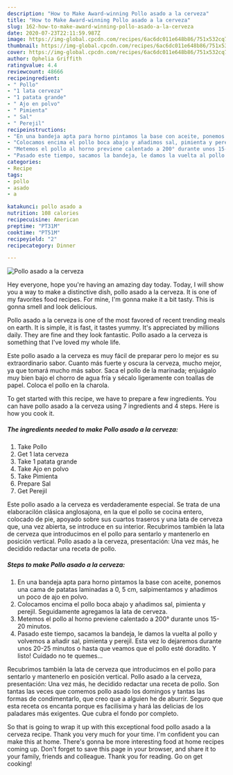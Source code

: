 ```yaml
---
description: "How to Make Award-winning Pollo asado a la cerveza"
title: "How to Make Award-winning Pollo asado a la cerveza"
slug: 162-how-to-make-award-winning-pollo-asado-a-la-cerveza
date: 2020-07-23T22:11:59.987Z
image: https://img-global.cpcdn.com/recipes/6ac6dc011e648b86/751x532cq70/pollo-asado-a-la-cerveza-foto-principal.jpg
thumbnail: https://img-global.cpcdn.com/recipes/6ac6dc011e648b86/751x532cq70/pollo-asado-a-la-cerveza-foto-principal.jpg
cover: https://img-global.cpcdn.com/recipes/6ac6dc011e648b86/751x532cq70/pollo-asado-a-la-cerveza-foto-principal.jpg
author: Ophelia Griffith
ratingvalue: 4.4
reviewcount: 48666
recipeingredient:
- " Pollo"
- "1 lata cerveza"
- "1 patata grande"
- " Ajo en polvo"
- " Pimienta"
- " Sal"
- " Perejil"
recipeinstructions:
- "En una bandeja apta para horno pintamos la base con aceite, ponemos una cama de patatas laminadas a 0, 5 cm, salpimentamos y añadimos un poco de ajo en polvo."
- "Colocamos encima el pollo boca abajo y añadimos sal, pimienta y perejil. Seguidamente agregamos la lata de cerveza."
- "Metemos el pollo al horno previene calentado a 200° durante unos 15-20 minutos."
- "Pasado este tiempo, sacamos la bandeja, le damos la vuelta al pollo y volvemos a añadir sal, pimienta y perejil. Esta vez lo dejaremos durante unos 20-25 minutos o hasta que veamos que el pollo esté doradito. Y listo! Cuidado no te quemes..."
categories:
- Recipe
tags:
- pollo
- asado
- a

katakunci: pollo asado a 
nutrition: 108 calories
recipecuisine: American
preptime: "PT31M"
cooktime: "PT51M"
recipeyield: "2"
recipecategory: Dinner

---
```



![Pollo asado a la cerveza](https://img-global.cpcdn.com/recipes/6ac6dc011e648b86/751x532cq70/pollo-asado-a-la-cerveza-foto-principal.jpg)

Hey everyone, hope you're having an amazing day today. Today, I will show you a way to make a distinctive dish, pollo asado a la cerveza. It is one of my favorites food recipes. For mine, I'm gonna make it a bit tasty. This is gonna smell and look delicious.

Pollo asado a la cerveza is one of the most favored of recent trending meals on earth. It is simple, it is fast, it tastes yummy. It's appreciated by millions daily. They are fine and they look fantastic. Pollo asado a la cerveza is something that I've loved my whole life.

Este pollo asado a la cerveza es muy fácil de preparar pero lo mejor es su extraordinario sabor. Cuanto más fuerte y oscura la cerveza, mucho mejor, ya que tomará mucho más sabor. Saca el pollo de la marinada; enjuágalo muy bien bajo el chorro de agua fría y sécalo ligeramente con toallas de papel. Coloca el pollo en la charola.


To get started with this recipe, we have to prepare a few ingredients. You can have pollo asado a la cerveza using 7 ingredients and 4 steps. Here is how you cook it.

<!--inarticleads1-->

##### The ingredients needed to make Pollo asado a la cerveza:

1. Take  Pollo
1. Get 1 lata cerveza
1. Take 1 patata grande
1. Take  Ajo en polvo
1. Take  Pimienta
1. Prepare  Sal
1. Get  Perejil


Este pollo asado a la cerveza es verdaderamente especial. Se trata de una elaboracilón clásica anglosajona, en la que el pollo se cocina entero, colocado de pie, apoyado sobre sus cuartos traseros y una lata de cerveza que, una vez abierta, se introduce en su interior. Recubrimos también la lata de cerveza que introducimos en el pollo para sentarlo y mantenerlo en posición vertical. Pollo asado a la cerveza, presentación: Una vez más, he decidido redactar una receta de pollo. 

<!--inarticleads2-->

##### Steps to make Pollo asado a la cerveza:

1. En una bandeja apta para horno pintamos la base con aceite, ponemos una cama de patatas laminadas a 0, 5 cm, salpimentamos y añadimos un poco de ajo en polvo.
1. Colocamos encima el pollo boca abajo y añadimos sal, pimienta y perejil. Seguidamente agregamos la lata de cerveza.
1. Metemos el pollo al horno previene calentado a 200° durante unos 15-20 minutos.
1. Pasado este tiempo, sacamos la bandeja, le damos la vuelta al pollo y volvemos a añadir sal, pimienta y perejil. Esta vez lo dejaremos durante unos 20-25 minutos o hasta que veamos que el pollo esté doradito. Y listo! Cuidado no te quemes...


Recubrimos también la lata de cerveza que introducimos en el pollo para sentarlo y mantenerlo en posición vertical. Pollo asado a la cerveza, presentación: Una vez más, he decidido redactar una receta de pollo. Son tantas las veces que comemos pollo asado los domingos y tantas las formas de condimentarlo, que creo que a alguien he de aburrir. Seguro que esta receta os encanta porque es facilísima y hará las delicias de los paladares más exigentes. Que cubra el fondo por completo. 

So that is going to wrap it up with this exceptional food pollo asado a la cerveza recipe. Thank you very much for your time. I'm confident you can make this at home. There's gonna be more interesting food at home recipes coming up. Don't forget to save this page in your browser, and share it to your family, friends and colleague. Thank you for reading. Go on get cooking!
